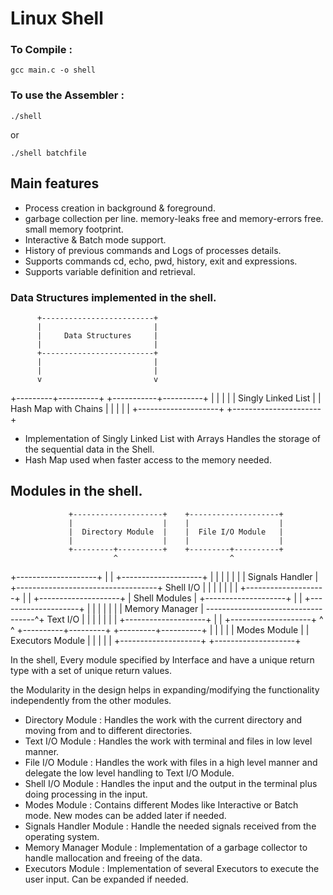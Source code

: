 # Linux Shell



###	 To Compile :
```
gcc main.c -o shell
```

### To use the Assembler :
```
./shell
```
or
```
./shell batchfile
```


## Main features

* Process creation in background & foreground.
* garbage collection per line. memory-leaks free and memory-errors free. small memory footprint.
* Interactive & Batch mode support.
* History of previous commands and Logs of processes details.
* Supports commands cd, echo, pwd, history, exit and expressions.
* Supports variable definition and retrieval.



### Data Structures implemented in the shell.

          +-------------------------+
          |                         |
          |     Data Structures     |
          |                         |
          +-------------------------+
          |                         |
          |                         |
          v                         v
+---------+----------+  +-----------+----------+
|                    |  |                      |
| Singly Linked List |  | Hash Map with Chains |
|                    |  |                      |
+--------------------+  +----------------------+

* Implementation of Singly Linked List with Arrays Handles the storage of the sequential data in the Shell.
* Hash Map used when faster access to the memory needed.



## Modules in the shell.



                 +--------------------+    +--------------------+
                 |                    |    |                    |
                 |  Directory Module  |    |  File I/O Module   |
                 |                    |    |                    |
                 +---------+----------+    +---------+----------+
                           ^                         ^
+--------------------+     |                         |     +--------------------+
|                    |     |                         |     |                    |
|  Signals Handler   | +-----------------------------------+     Shell I/O      |
|                    |     |                         |     |                    |
+--------------------+     |                         |     +--------------------+
                           |      Shell Modules      |
+--------------------+     |                         |     +--------------------+
|                    |     |                         |     |                    |
|   Memory Manager   | -----------------------------------^+      Text I/O      |
|                    |     |                         |     |                    |
+--------------------+     |                         |     +--------------------+
                           ^                         ^
                +----------+---------+     +---------+----------+
                |                    |     |                    |
                |    Modes Module    |     |  Executors Module  |
                |                    |     |                    |
                +--------------------+     +--------------------+



In the shell, Every module specified by Interface and have a unique return type with a set of unique return values.

the Modularity in the design helps in expanding/modifying the functionality independently from the other modules.

* Directory Module : Handles the work with the current directory and moving from and to different directories.
* Text I/O Module : Handles the work with terminal and files in low level manner.
* File I/O Module : Handles the work with files in a high level manner and delegate the low level handling to Text I/O Module.
* Shell I/O Module : Handles the input and the output in the terminal plus doing processing in the input.
* Modes Module : Contains different Modes like Interactive or Batch mode. New modes can be added later if needed.
* Signals Handler Module : Handle the needed signals received from the operating system.
* Memory Manager Module : Implementation of a garbage collector to handle mallocation and freeing of the data.
* Executors Module : Implementation of several Executors to execute the user input. Can be expanded if needed.